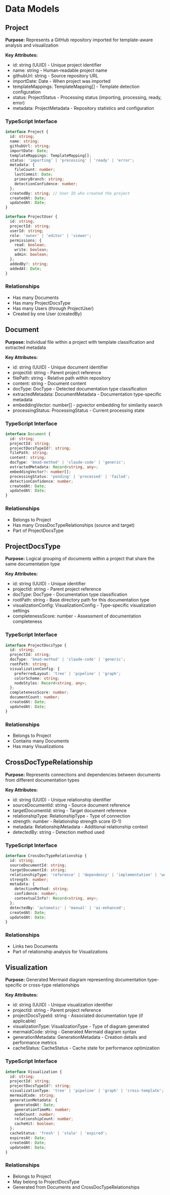 # Data Models

## Project
**Purpose:** Represents a GitHub repository imported for template-aware analysis and visualization

**Key Attributes:**
- id: string (UUID) - Unique project identifier
- name: string - Human-readable project name
- githubUrl: string - Source repository URL
- importDate: Date - When project was imported
- templateMappings: TemplateMapping[] - Template detection configuration
- status: ProjectStatus - Processing status (importing, processing, ready, error)
- metadata: ProjectMetadata - Repository statistics and configuration

### TypeScript Interface
```typescript
interface Project {
  id: string;
  name: string;
  githubUrl: string;
  importDate: Date;
  templateMappings: TemplateMapping[];
  status: 'importing' | 'processing' | 'ready' | 'error';
  metadata: {
    fileCount: number;
    lastCommit: Date;
    primaryBranch: string;
    detectionConfidence: number;
  };
  createdBy: string; // User ID who created the project
  createdAt: Date;
  updatedAt: Date;
}

interface ProjectUser {
  id: string;
  projectId: string;
  userId: string;
  role: 'owner' | 'editor' | 'viewer';
  permissions: {
    read: boolean;
    write: boolean;
    admin: boolean;
  };
  addedBy?: string;
  addedAt: Date;
}
```

### Relationships
- Has many Documents
- Has many ProjectDocsType
- Has many Users (through ProjectUser)
- Created by one User (createdBy)

## Document
**Purpose:** Individual file within a project with template classification and extracted metadata

**Key Attributes:**
- id: string (UUID) - Unique document identifier
- projectId: string - Parent project reference
- filePath: string - Relative path within repository
- content: string - Document content
- docType: DocType - Detected documentation type classification
- extractedMetadata: DocumentMetadata - Documentation type-specific metadata
- embeddingVector: number[] - pgvector embedding for similarity search
- processingStatus: ProcessingStatus - Current processing state

### TypeScript Interface
```typescript
interface Document {
  id: string;
  projectId: string;
  projectDocsTypeId?: string;
  filePath: string;
  content: string;
  docType: 'bmad-method' | 'claude-code' | 'generic';
  extractedMetadata: Record<string, any>;
  embeddingVector?: number[];
  processingStatus: 'pending' | 'processed' | 'failed';
  detectionConfidence: number;
  createdAt: Date;
  updatedAt: Date;
}
```

### Relationships
- Belongs to Project
- Has many CrossDocTypeRelationships (source and target)
- Part of ProjectDocsType

## ProjectDocsType
**Purpose:** Logical grouping of documents within a project that share the same documentation type

**Key Attributes:**
- id: string (UUID) - Unique identifier
- projectId: string - Parent project reference
- docType: DocType - Documentation type classification
- rootPath: string - Base directory path for this documentation type
- visualizationConfig: VisualizationConfig - Type-specific visualization settings
- completenessScore: number - Assessment of documentation completeness

### TypeScript Interface
```typescript
interface ProjectDocsType {
  id: string;
  projectId: string;
  docType: 'bmad-method' | 'claude-code' | 'generic';
  rootPath: string;
  visualizationConfig: {
    preferredLayout: 'tree' | 'pipeline' | 'graph';
    colorScheme: string;
    nodeStyles: Record<string, any>;
  };
  completenessScore: number;
  documentCount: number;
  createdAt: Date;
  updatedAt: Date;
}
```

### Relationships
- Belongs to Project
- Contains many Documents
- Has many Visualizations

## CrossDocTypeRelationship
**Purpose:** Represents connections and dependencies between documents from different documentation types

**Key Attributes:**
- id: string (UUID) - Unique relationship identifier
- sourceDocumentId: string - Source document reference
- targetDocumentId: string - Target document reference
- relationshipType: RelationshipType - Type of connection
- strength: number - Relationship strength score (0-1)
- metadata: RelationshipMetadata - Additional relationship context
- detectedBy: string - Detection method used

### TypeScript Interface
```typescript
interface CrossDocTypeRelationship {
  id: string;
  sourceDocumentId: string;
  targetDocumentId: string;
  relationshipType: 'reference' | 'dependency' | 'implementation' | 'workflow';
  strength: number;
  metadata: {
    detectionMethod: string;
    confidence: number;
    contextualInfo?: Record<string, any>;
  };
  detectedBy: 'automatic' | 'manual' | 'ai-enhanced';
  createdAt: Date;
  updatedAt: Date;
}
```

### Relationships
- Links two Documents
- Part of relationship analysis for Visualizations

## Visualization
**Purpose:** Generated Mermaid diagram representing documentation type-specific or cross-type relationships

**Key Attributes:**
- id: string (UUID) - Unique visualization identifier
- projectId: string - Parent project reference
- projectDocsTypeId: string - Associated documentation type (if applicable)
- visualizationType: VisualizationType - Type of diagram generated
- mermaidCode: string - Generated Mermaid diagram syntax
- generationMetadata: GenerationMetadata - Creation details and performance metrics
- cacheStatus: CacheStatus - Cache state for performance optimization

### TypeScript Interface
```typescript
interface Visualization {
  id: string;
  projectId: string;
  projectDocsTypeId?: string;
  visualizationType: 'tree' | 'pipeline' | 'graph' | 'cross-template';
  mermaidCode: string;
  generationMetadata: {
    generatedAt: Date;
    generationTimeMs: number;
    nodeCount: number;
    relationshipCount: number;
    cacheHit: boolean;
  };
  cacheStatus: 'fresh' | 'stale' | 'expired';
  expiresAt: Date;
  createdAt: Date;
  updatedAt: Date;
}
```

### Relationships
- Belongs to Project
- May belong to ProjectDocsType
- Generated from Documents and CrossDocTypeRelationships
